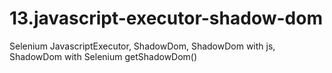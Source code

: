 # 13.javascript-executor-shadow-dom
Selenium JavascriptExecutor, ShadowDom, ShadowDom with js, ShadowDom with Selenium getShadowDom()
